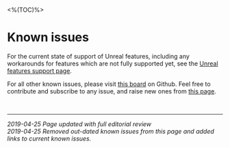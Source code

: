 <%(TOC)%>
# Known issues

For the current state of support of Unreal features, including any workarounds for features which are not fully supported yet, see the [Unreal features support page]({{urlRoot}}/content/unreal-features-support).

For all other known issues, please visit [this board](https://github.com/spatialos/UnrealGDK/projects/2) on Github. Feel free to contribute and subscribe to any issue, and raise new ones from [this page](https://github.com/spatialos/UnrealGDK/issues).

<br/>

------------
*2019-04-25 Page updated with full editorial review </br>
2019-04-25 Removed out-dated known issues from this page and added links to current known issues.*
<br/>
